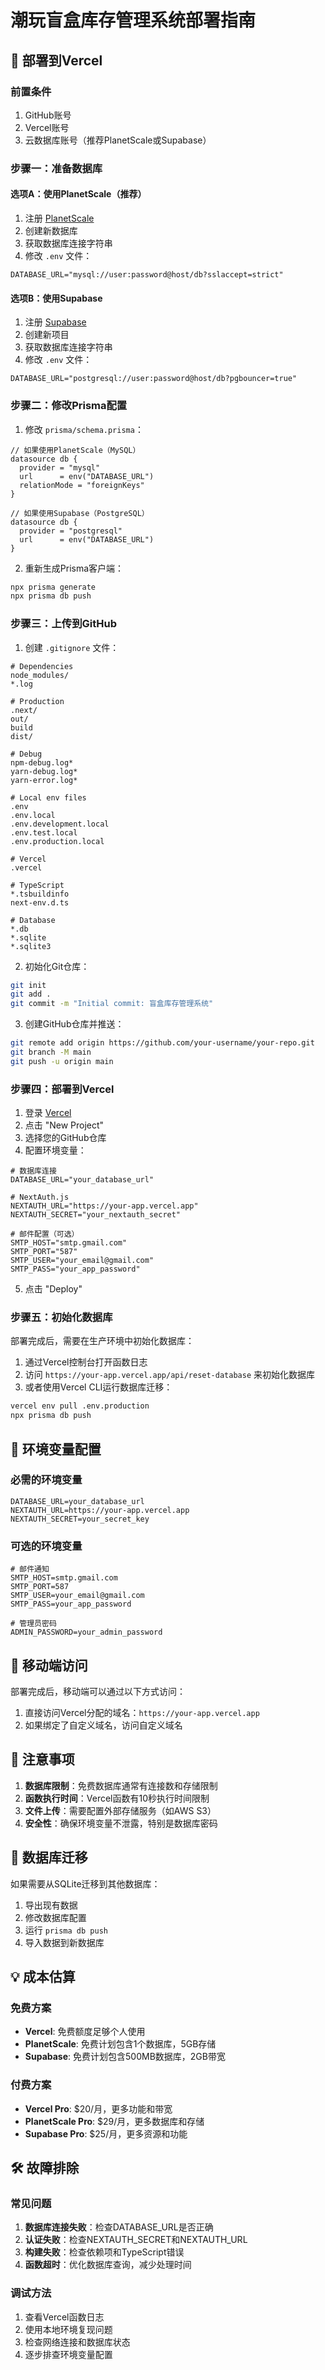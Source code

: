 # 潮玩盲盒库存管理系统部署指南

## 🚀 部署到Vercel

### 前置条件
1. GitHub账号
2. Vercel账号
3. 云数据库账号（推荐PlanetScale或Supabase）

### 步骤一：准备数据库

#### 选项A：使用PlanetScale（推荐）
1. 注册 [PlanetScale](https://planetscale.com/)
2. 创建新数据库
3. 获取数据库连接字符串
4. 修改 `.env` 文件：

```env
DATABASE_URL="mysql://user:password@host/db?sslaccept=strict"
```

#### 选项B：使用Supabase
1. 注册 [Supabase](https://supabase.com/)
2. 创建新项目
3. 获取数据库连接字符串
4. 修改 `.env` 文件：

```env
DATABASE_URL="postgresql://user:password@host/db?pgbouncer=true"
```

### 步骤二：修改Prisma配置

1. 修改 `prisma/schema.prisma`：

```prisma
// 如果使用PlanetScale（MySQL）
datasource db {
  provider = "mysql"
  url      = env("DATABASE_URL")
  relationMode = "foreignKeys"
}

// 如果使用Supabase（PostgreSQL）
datasource db {
  provider = "postgresql"
  url      = env("DATABASE_URL")
}
```

2. 重新生成Prisma客户端：

```bash
npx prisma generate
npx prisma db push
```

### 步骤三：上传到GitHub

1. 创建 `.gitignore` 文件：

```gitignore
# Dependencies
node_modules/
*.log

# Production
.next/
out/
build
dist/

# Debug
npm-debug.log*
yarn-debug.log*
yarn-error.log*

# Local env files
.env
.env.local
.env.development.local
.env.test.local
.env.production.local

# Vercel
.vercel

# TypeScript
*.tsbuildinfo
next-env.d.ts

# Database
*.db
*.sqlite
*.sqlite3
```

2. 初始化Git仓库：

```bash
git init
git add .
git commit -m "Initial commit: 盲盒库存管理系统"
```

3. 创建GitHub仓库并推送：

```bash
git remote add origin https://github.com/your-username/your-repo.git
git branch -M main
git push -u origin main
```

### 步骤四：部署到Vercel

1. 登录 [Vercel](https://vercel.com/)
2. 点击 "New Project"
3. 选择您的GitHub仓库
4. 配置环境变量：

```env
# 数据库连接
DATABASE_URL="your_database_url"

# NextAuth.js
NEXTAUTH_URL="https://your-app.vercel.app"
NEXTAUTH_SECRET="your_nextauth_secret"

# 邮件配置（可选）
SMTP_HOST="smtp.gmail.com"
SMTP_PORT="587"
SMTP_USER="your_email@gmail.com"
SMTP_PASS="your_app_password"
```

5. 点击 "Deploy"

### 步骤五：初始化数据库

部署完成后，需要在生产环境中初始化数据库：

1. 通过Vercel控制台打开函数日志
2. 访问 `https://your-app.vercel.app/api/reset-database` 来初始化数据库
3. 或者使用Vercel CLI运行数据库迁移：

```bash
vercel env pull .env.production
npx prisma db push
```

## 🔧 环境变量配置

### 必需的环境变量
```env
DATABASE_URL=your_database_url
NEXTAUTH_URL=https://your-app.vercel.app
NEXTAUTH_SECRET=your_secret_key
```

### 可选的环境变量
```env
# 邮件通知
SMTP_HOST=smtp.gmail.com
SMTP_PORT=587
SMTP_USER=your_email@gmail.com
SMTP_PASS=your_app_password

# 管理员密码
ADMIN_PASSWORD=your_admin_password
```

## 📱 移动端访问

部署完成后，移动端可以通过以下方式访问：

1. 直接访问Vercel分配的域名：`https://your-app.vercel.app`
2. 如果绑定了自定义域名，访问自定义域名

## 🚨 注意事项

1. **数据库限制**：免费数据库通常有连接数和存储限制
2. **函数执行时间**：Vercel函数有10秒执行时间限制
3. **文件上传**：需要配置外部存储服务（如AWS S3）
4. **安全性**：确保环境变量不泄露，特别是数据库密码

## 🔄 数据库迁移

如果需要从SQLite迁移到其他数据库：

1. 导出现有数据
2. 修改数据库配置
3. 运行 `prisma db push`
4. 导入数据到新数据库

## 💡 成本估算

### 免费方案
- **Vercel**: 免费额度足够个人使用
- **PlanetScale**: 免费计划包含1个数据库，5GB存储
- **Supabase**: 免费计划包含500MB数据库，2GB带宽

### 付费方案
- **Vercel Pro**: $20/月，更多功能和带宽
- **PlanetScale Pro**: $29/月，更多数据库和存储
- **Supabase Pro**: $25/月，更多资源和功能

## 🛠️ 故障排除

### 常见问题
1. **数据库连接失败**：检查DATABASE_URL是否正确
2. **认证失败**：检查NEXTAUTH_SECRET和NEXTAUTH_URL
3. **构建失败**：检查依赖项和TypeScript错误
4. **函数超时**：优化数据库查询，减少处理时间

### 调试方法
1. 查看Vercel函数日志
2. 使用本地环境复现问题
3. 检查网络连接和数据库状态
4. 逐步排查环境变量配置